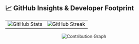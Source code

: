 ## 📈 GitHub Insights & Developer Footprint

<table>
  <tr>
    <td>
      <img src="https://github-readme-stats.vercel.app/api?username=Arpitm544&show_icons=true&hide_title=true&count_private=true&include_all_commits=true&theme=transparent&hide_border=true" alt="GitHub Stats" />
    </td>
    <td>
      <img src="https://streak-stats.demolab.com/?user=Arpitm544&theme=transparent&hide_border=true&date_format=M%20j%5B%2C%20Y%5D" alt="GitHub Streak" />
    </td>
  </tr>
</table>

<p align="center">
  <img src="https://github-readme-activity-graph.vercel.app/graph?username=Arpitm544&theme=react-dark&custom_title=🔥%20My%20Contribution%20Graph%20is%20on%20Fire%20&hide_border=true" alt="Contribution Graph"/>
</p>
